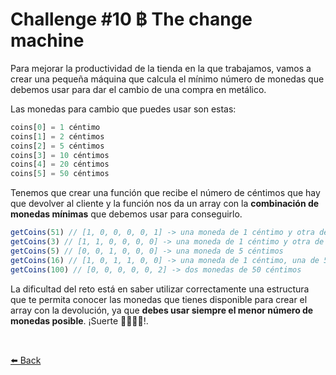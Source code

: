 # Challenge #10 ฿ The change machine

Para mejorar la productividad de la tienda en la que trabajamos, vamos a crear una pequeña máquina que calcula el mínimo número de monedas que debemos usar para dar el cambio de una compra en metálico.

Las monedas para cambio que puedes usar son estas:

```typescript
coins[0] = 1 céntimo
coins[1] = 2 céntimos
coins[2] = 5 céntimos
coins[3] = 10 céntimos
coins[4] = 20 céntimos
coins[5] = 50 céntimos
```

Tenemos que crear una función que recibe el número de céntimos que hay que devolver al cliente y la función nos da un array con la **combinación de monedas mínimas** que debemos usar para conseguirlo.

```typescript
getCoins(51) // [1, 0, 0, 0, 0, 1] -> una moneda de 1 céntimo y otra de 50 céntimos
getCoins(3) // [1, 1, 0, 0, 0, 0] -> una moneda de 1 céntimo y otra de 2
getCoins(5) // [0, 0, 1, 0, 0, 0] -> una moneda de 5 céntimos
getCoins(16) // [1, 0, 1, 1, 0, 0] -> una moneda de 1 céntimo, una de 5 y una de 10
getCoins(100) // [0, 0, 0, 0, 0, 2] -> dos monedas de 50 céntimos
```

La dificultad del reto está en saber utilizar correctamente una estructura que te permita conocer las monedas que tienes disponible para crear el array con la devolución, ya que **debes usar siempre el menor número de monedas posible**. ¡Suerte 👩‍💻👨‍💻!.

<br>

[⬅️ Back](https://github.com/AlecANL/adventjs/tree/main/src/2021)
